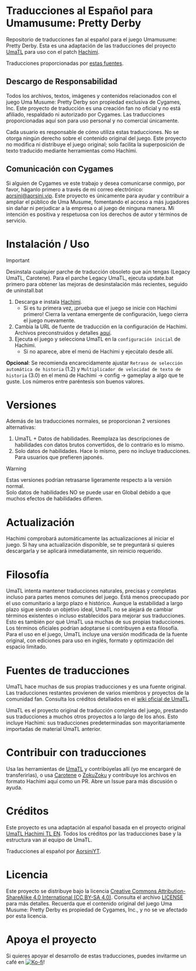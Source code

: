 # Traducciones al Español para Umamusume: Pretty Derby

Repositorio de traducciones fan al español para el juego Umamusume: Pretty Derby.
Esta es una adaptación de las traducciones del proyecto [UmaTL] para uso con el patch [Hachimi].

Traducciones proporcionadas por [estas fuentes](#fuentes-de-traducciones).

## Descargo de Responsabilidad

Todos los archivos, textos, imágenes y contenidos relacionados con el juego Uma Musume: Pretty Derby son propiedad exclusiva de Cygames, Inc. Este proyecto de traducción es una creación fan no oficial y no está afiliado, respaldado ni autorizado por Cygames. Las traducciones proporcionadas aquí son para uso personal y no comercial únicamente.

Cada usuario es responsable de cómo utiliza estas traducciones. No se otorga ningún derecho sobre el contenido original del juego. Este proyecto no modifica ni distribuye el juego original; solo facilita la superposición de texto traducido mediante herramientas como Hachimi.

## Comunicación con Cygames

Si alguien de Cygames ve este trabajo y desea comunicarse conmigo, por favor, háganlo primero a través de mi correo electrónico: aorsini@aorsini.vip. Este proyecto es únicamente para ayudar y contribuir a ampliar el público de Uma Musume, fomentando el acceso a más jugadores sin dañar ni perjudicar a la empresa o al juego de ninguna manera. Mi intención es positiva y respetuosa con los derechos de autor y términos de servicio.


# Instalación / Uso
> [!IMPORTANT]
> Desinstala cualquier parche de traducción obsoleto que aún tengas (Legacy UmaTL, Carotene).
> Para el parche Legacy UmaTL, ejecuta update.bat primero para obtener las mejoras de desinstalación más recientes, seguido de uninstall.bat

1. Descarga e instala [Hachimi].
    - Si es tu primera vez, ¡prueba que el juego se inicie con Hachimi primero! Cierra la ventana emergente de configuración, luego cierra el juego nuevamente.
1. Cambia la URL de fuente de traducción en la configuración de Hachimi. Archivos preconstruidos y detalles [aquí](../../releases/tag/config).
1. Ejecuta el juego y selecciona UmaTL en la `configuración inicial` de Hachimi.
    - Si no aparece, abre el menú de Hachimi y ejecútalo desde allí.

**Opcional**: Se recomienda encarecidamente ajustar `Retraso de selección automática de historia` (1.2) y `Multiplicador de velocidad de texto de historia` (3.0) en el menú de Hachimi -> config -> gameplay a algo que te guste. Los números entre paréntesis son buenos valores.

# Versiones
Además de las traducciones normales, se proporcionan 2 versiones alternativas:

1. UmaTL + Datos de habilidades. Reemplaza las descripciones de habilidades con datos brutos convertidos, de lo contrario es lo mismo.
1. Solo datos de habilidades. Hace lo mismo, pero no incluye traducciones. Para usuarios que prefieren japonés.

> [!WARNING]
> Estas versiones podrían retrasarse ligeramente respecto a la versión normal.  
> Solo datos de habilidades NO se puede usar en Global debido a que muchos efectos de habilidades difieren.

# Actualización
Hachimi comprobará automáticamente las actualizaciones al iniciar el juego. Si hay una actualización disponible, se te preguntará si quieres descargarla y se aplicará inmediatamente, sin reinicio requerido.

# Filosofía
UmaTL intenta mantener traducciones naturales, precisas y completas incluso para partes menos comunes del juego. Está menos preocupado por el uso comunitario a largo plazo e histórico. Aunque la estabilidad a largo plazo sigue siendo un objetivo ideal, UmaTL no se alejará de cambiar términos existentes o incluso establecidos para mejorar sus traducciones. Esto es también por qué UmaTL usa muchas de sus propias traducciones. Los términos oficiales podrían adoptarse si contribuyen a esta filosofía.
Para el uso en el juego, UmaTL incluye una versión modificada de la fuente original, con ediciones para uso en inglés, formato y optimización del espacio limitado.

# Fuentes de traducciones
UmaTL hace muchas de sus propias traducciones y es una fuente original. Las traducciones restantes provienen de varios miembros y proyectos de la comunidad fan.
Consulta los créditos detallados en el [wiki oficial de UmaTL](https://github.com/UmaTL/hachimi-tl-en/wiki/Translation-Progress).

UmaTL es el proyecto original de traducción completa del juego, prestando sus traducciones a muchos otros proyectos a lo largo de los años. 
Esto incluye Hachimi: sus traducciones predeterminadas son mayoritariamente importadas de material UmaTL anterior. 

# Contribuir con traducciones
Usa las herramientas de [UmaTL] y contribúyelas allí (yo me encargaré de transferirlas), o usa [Carotene] o [ZokuZoku] y contribuye los archivos en formato Hachimi aquí como un PR. Abre un Issue para más discusión o ayuda.

# Créditos
Este proyecto es una adaptación al español basada en el proyecto original [UmaTL Hachimi TL EN](https://github.com/UmaTL/hachimi-tl-en/tree/main). Todos los créditos por las traducciones base y la estructura van al equipo de UmaTL.

Traducciones al español por [AorsiniYT](https://github.com/AorsiniYT).

# Licencia
Este proyecto se distribuye bajo la licencia [Creative Commons Attribution-ShareAlike 4.0 International (CC BY-SA 4.0)](LICENSE). Consulta el archivo [LICENSE](LICENSE) para más detalles. Recuerda que el contenido original del juego Uma Musume: Pretty Derby es propiedad de Cygames, Inc., y no se ve afectado por esta licencia.

# Apoya el proyecto
Si quieres apoyar el desarrollo de estas traducciones, puedes invitarme un café en [![Ko-fi](https://img.shields.io/badge/Ko--fi-Support-%2300aff1?logo=kofi&logoColor=%2300aff1)](https://ko-fi.com/aorsini)!

[UmaTL]: https://github.com/noccu/umamusu-translate
[Hachimi]: https://hachimi.leadrdrk.com/
[ZokuZoku]: https://marketplace.visualstudio.com/items?itemName=LeadRDRK.zokuzoku
[Carotene]: https://github.com/KevinVG207/Uma-Carotene-TL